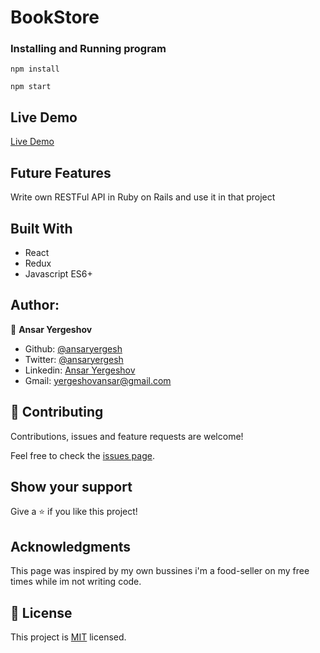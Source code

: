 # BookStore

### Installing and Running program

```
npm install

npm start

```

## Live Demo

[Live Demo](https://enigmatic-shore-23005.herokuapp.com)

## Future Features
Write own RESTFul API in Ruby on Rails and use it in that project
## Built With

- React
- Redux
- Javascript ES6+

## Author:

👤 **Ansar Yergeshov**

- Github: [@ansaryergesh](https://github.com/ansaryergesh)
- Twitter: [@ansaryergesh](https://twitter.com/ansaryergesh)
- Linkedin: [Ansar Yergeshov](https://www.linkedin.com/in/ansaryergesh/)
- Gmail: yergeshovansar@gmail.com

## 🤝 Contributing

Contributions, issues and feature requests are welcome!

Feel free to check the [issues page](issues/).

## Show your support

Give a ⭐️ if you like this project!

## Acknowledgments

This page was inspired by my own bussines i'm a food-seller on my free times while im not writing code.

## 📝 License

This project is [MIT](lic.url) licensed.
